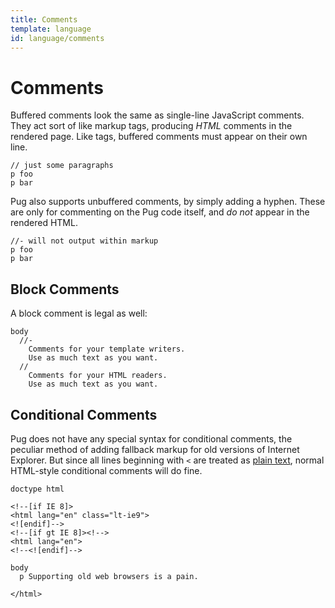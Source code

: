 ```yaml
---
title: Comments
template: language
id: language/comments
---
```


# Comments

Buffered comments look the same as single-line JavaScript comments. They act sort of like markup tags, producing *HTML* comments in the rendered page. Like tags, buffered comments must appear on their own line.

```pug-preview
// just some paragraphs
p foo
p bar
```

Pug also supports unbuffered comments, by simply adding a hyphen. These are only for commenting on the Pug code itself, and *do not* appear in the rendered HTML.

```pug-preview
//- will not output within markup
p foo
p bar
```

## Block Comments

A block comment is legal as well:

```pug-preview
body
  //-
    Comments for your template writers.
    Use as much text as you want.
  //
    Comments for your HTML readers.
    Use as much text as you want.
```

## Conditional Comments

Pug does not have any special syntax for conditional comments, the peculiar method of adding fallback markup for old versions of Internet Explorer. But since all lines beginning with `<` are treated as [plain text](plain-text.html), normal HTML-style conditional comments will do fine.

```pug-preview
doctype html

<!--[if IE 8]>
<html lang="en" class="lt-ie9">
<![endif]-->
<!--[if gt IE 8]><!-->
<html lang="en">
<!--<![endif]-->

body
  p Supporting old web browsers is a pain.

</html>
```
